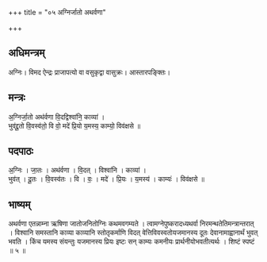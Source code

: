 +++
title = "०५ अग्निर्जातो अथर्वणा"

+++
## अधिमन्त्रम्
अग्निः। विमद ऐन्द्रः प्राजापत्यो वा वसुकृद्वा वासुक्रः। आस्तारपङ्क्तिः।

## मन्त्रः
अ॒ग्निर्जा॒तो अथ॑र्वणा वि॒दद्विश्वा॑नि॒ काव्या॑ ।  
भुव॑द्दू॒तो वि॒वस्व॑तो॒ वि वो॒ मदे॑ प्रि॒यो य॒मस्य॒ काम्यो॒ विव॑क्षसे ॥

## पदपाठः
अ॒ग्निः । जा॒तः । अथ॑र्वणा । वि॒दत् । विश्वा॑नि । काव्या॑ ।  
भुव॑त् । दू॒तः । वि॒वस्व॑तः । वि । वः॒ । मदे॑ । प्रि॒यः । य॒मस्य॑ । काम्यः॑ । विव॑क्षसे ॥

## भाष्यम्
अथर्वणा एतन्नाम्ना ऋषिणा जातोजनितोग्निः कथमवगम्यते । त्वामग्नेपुष्करादध्यथर्वा निरमन्थतेतिमन्त्रान्तरात् । विश्वानि समस्तानि काव्या काव्यानि स्तोतृकर्माणि विदत् वेत्तिविवस्वतोयजमानस्य दूतः देवानामाह्वानार्थं भुवत् भवति । किंच यमस्य संयन्तुः यजमानस्य प्रियः इष्टः सन् काम्यः कमनीयः प्रार्थनीयोभवतीत्यर्थः । शिष्टं स्पष्टं ॥ ५ ॥